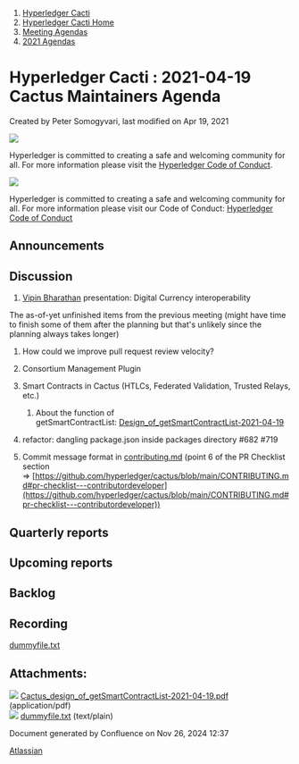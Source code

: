 1. [Hyperledger Cacti](index.html)
2. [Hyperledger Cacti Home](Hyperledger-Cacti-Home_20414469.html)
3. [Meeting Agendas](Meeting-Agendas_20414488.html)
4. [2021 Agendas](2021-Agendas_20414860.html)

# Hyperledger Cacti : 2021-04-19 Cactus Maintainers Agenda

Created by Peter Somogyvari, last modified on Apr 19, 2021

![](https://wiki.hyperledger.org/download/attachments/2392771/welcome.png?version=2&modificationDate=1572450107000&api=v2)

Hyperledger is committed to creating a safe and welcoming community for all. For more information please visit the [Hyperledger Code of Conduct](https://lf-hyperledger.atlassian.net/wiki/spaces/HYP/pages/19595281/Hyperledger+Code+of+Conduct).

![](https://wiki.hyperledger.org/download/attachments/29034696/Antitrustnotice.png?version=1&modificationDate=1581695654000&api=v2)

Hyperledger is committed to creating a safe and welcoming community for all. For more information please visit our Code of Conduct: [Hyperledger Code of Conduct](https://lf-hyperledger.atlassian.net/wiki/spaces/HYP/pages/19595281/Hyperledger+Code+of+Conduct)

## Announcements

## Discussion

1. [Vipin Bharathan](https://lf-hyperledger.atlassian.net/wiki/people/70121:4ac24c34-2385-41a8-8881-61e7a75c6d1e?ref=confluence) presentation: Digital Currency interoperability

The as-of-yet unfinished items from the previous meeting (might have time to finish some of them after the planning but that's unlikely since the planning always takes longer)

1. How could we improve pull request review velocity?
2. Consortium Management Plugin
3. Smart Contracts in Cactus (HTLCs, Federated Validation, Trusted Relays, etc.)
   
   1. About the function of getSmartContractList: [Design\_of\_getSmartContractList-2021-04-19](attachments/20414999/20415015.pdf)
4. refactor: dangling package.json inside packages directory #682 #719
5. Commit message format in [contributing.md](http://contributing.md) (point 6 of the PR Checklist section =&gt; [https://github.com/hyperledger/cactus/blob/main/CONTRIBUTING.md#pr-checklist---contributordeveloper](https://github.com/hyperledger/cactus/blob/main/CONTRIBUTING.md#pr-checklist---contributordeveloper))

## Quarterly reports

## Upcoming reports

## Backlog

## Recording

[dummyfile.txt](attachments/20414999/20415025.txt)

## Attachments:

![](images/icons/bullet_blue.gif) [Cactus\_design\_of\_getSmartContractList-2021-04-19.pdf](attachments/20414999/20415015.pdf) (application/pdf)  
![](images/icons/bullet_blue.gif) [dummyfile.txt](attachments/20414999/20415025.txt) (text/plain)

Document generated by Confluence on Nov 26, 2024 12:37

[Atlassian](http://www.atlassian.com/)
